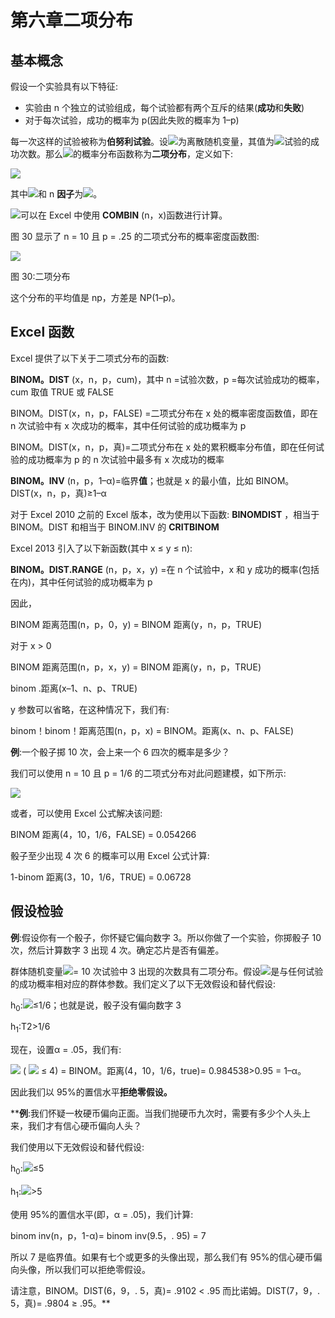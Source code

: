 # 第六章二项分布

## 基本概念

假设一个实验具有以下特征:

*   实验由 n 个独立的试验组成，每个试验都有两个互斥的结果(**成功**和**失败**)
*   对于每次试验，成功的概率为 p(因此失败的概率为 1–p)

每一次这样的试验被称为**伯努利试验**。设![](../Images/image124.png)为离散随机变量，其值为![](../Images/image143.png)试验的成功次数。那么![](../Images/image124.png)的概率分布函数称为**二项分布**，定义如下:

![](../Images/image144.png)

其中![](../Images/image145.png)和 n **因子**为![](../Images/image146.png)。

![](../Images/image147.png)可以在 Excel 中使用 **COMBIN** (n，x)函数进行计算。

图 30 显示了 n = 10 且 p = .25 的二项式分布的概率密度函数图:

![](../Images/image148.png)

图 30:二项分布

这个分布的平均值是 np，方差是 NP(1–p)。

## Excel 函数

Excel 提供了以下关于二项式分布的函数:

**BINOM。DIST** (x，n，p，cum)，其中 n =试验次数，p =每次试验成功的概率，cum 取值 TRUE 或 FALSE

BINOM。DIST(x，n，p，FALSE) =二项式分布在 x 处的概率密度函数值，即在 n 次试验中有 x 次成功的概率，其中任何试验的成功概率为 p

BINOM。DIST(x，n，p，真)=二项式分布在 x 处的累积概率分布值，即在任何试验的成功概率为 p 的 n 次试验中最多有 x 次成功的概率

**BINOM。INV** (n，p，1–α)=临界**值**；也就是 x 的最小值，比如 BINOM。DIST(x，n，p，真)≥1–α

对于 Excel 2010 之前的 Excel 版本，改为使用以下函数: **BINOMDIST** ，相当于 BINOM。DIST 和相当于 BINOM.INV 的 **CRITBINOM**

Excel 2013 引入了以下新函数(其中 x ≤ y ≤ n):

**BINOM。DIST.RANGE** (n，p，x，y) =在 n 个试验中，x 和 y 成功的概率(包括在内)，其中任何试验的成功概率为 p

因此，

BINOM 距离范围(n，p，0，y) = BINOM 距离(y，n，p，TRUE)

对于 x > 0

BINOM 距离范围(n，p，x，y) = BINOM 距离(y，n，p，TRUE)

binom .距离(x–1、n、p、TRUE)

y 参数可以省略，在这种情况下，我们有:

binom！binom！距离范围(n，p，x) = BINOM。距离(x、n、p、FALSE)

**例**:一个骰子掷 10 次，会上来一个 6 四次的概率是多少？

我们可以使用 n = 10 且 p = 1/6 的二项式分布对此问题建模，如下所示:

![](../Images/image149.png)

或者，可以使用 Excel 公式解决该问题:

BINOM 距离(4，10，1/6，FALSE) = 0.054266

骰子至少出现 4 次 6 的概率可以用 Excel 公式计算:

1-binom 距离(3，10，1/6，TRUE) = 0.06728

## 假设检验

**例**:假设你有一个骰子，你怀疑它偏向数字 3。所以你做了一个实验，你掷骰子 10 次，然后计算数字 3 出现 4 次。确定芯片是否有偏差。

群体随机变量![](../Images/image124.png)= 10 次试验中 3 出现的次数具有二项分布。假设![](../Images/image150.png)是与任何试验的成功概率相对应的群体参数。我们定义了以下无效假设和替代假设:

h<sub>0</sub>:![](../Images/image151.png)≤1/6；也就是说，骰子没有偏向数字 3

h<sub>1</sub>:T2>1/6

现在，设置α = .05，我们有:

![](../Images/image152.png) ( ![](../Images/image124.png) ≤ 4) = BINOM。距离(4，10，1/6，true)= 0.984538>0.95 = 1–α。

因此我们以 95%的置信水平**拒绝零假设。**

 ****例**:我们怀疑一枚硬币偏向正面。当我们抛硬币九次时，需要有多少个人头上来，我们才有信心硬币偏向人头？

我们使用以下无效假设和替代假设:

h<sub>0</sub>:![](../Images/image150.png)≤5

h<sub>1</sub>:![](../Images/image150.png)>5

使用 95%的置信水平(即，α = .05)，我们计算:

binom inv(n，p，1-α)= binom inv(9.5，. 95) = 7

所以 7 是临界值。如果有七个或更多的头像出现，那么我们有 95%的信心硬币偏向头像，所以我们可以拒绝零假设。

请注意，BINOM。DIST(6，9，. 5，真)= .9102 < .95 而比诺姆。DIST(7，9，. 5，真)= .9804 ≥ .95。**